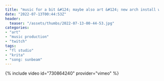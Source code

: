 ```yaml
---
title: "music for a bit &#124; maybe also art &#124; new arch install who dis &#124; it's hot as heck outside"
date: "2022-07-13T00:44:53Z"
header:
  teaser: "/assets/thumbs/2022-07-13-00-44-53.jpg"
categories:
- "art"
- "music production"
- "twitch"
tags:
- "fl studio"
- "krita"
- "song: sunbeam"
---
```

{% include video id="730864240" provider="vimeo" %}
